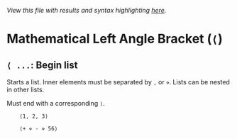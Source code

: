 *View this file with results and syntax highlighting [here](https://mlochbaum.github.io/BQN/help/beginlist.html).*

# Mathematical Left Angle Bracket (`⟨`)

## `⟨ ...`: Begin list

Starts a list. Inner elements must be separated by `,` or `⋄`.
Lists can be nested in other lists.

Must end with a corresponding `⟩`.

        ⟨1, 2, 3⟩

        ⟨+ ⋄ - ⋄ 56⟩

        